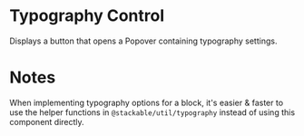 # Typography Control

Displays a button that opens a Popover containing typography settings.

# Notes

When implementing typography options for a block, it's easier & faster to use the helper functions in `@stackable/util/typography` instead of using this component directly.
